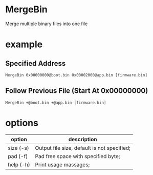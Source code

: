 # MergeBin
 Merge multiple binary files into one file

# example
## Specified Address
 <span style="color:#333333">```MergeBin 0x00000000@boot.bin 0x00002000@app.bin [firmware.bin]```</span>  
## Follow Previous File (Start At 0x00000000)
 <span style="color:#333333">```MergeBin +@boot.bin +@app.bin [firmware.bin]```</span>  

# options
option  | description
------------- | -------------
 size (-s)      | Output file size, default is not specified;  
 pad (-f)       | Pad free space with specified byte;  
 help (-h)      | Print usage massages;  